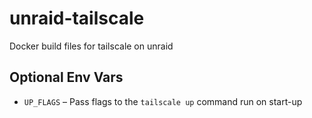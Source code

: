 # unraid-tailscale
Docker build files for tailscale on unraid

## Optional Env Vars

- `UP_FLAGS` &ndash; Pass flags to the `tailscale up` command run on start-up